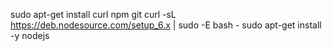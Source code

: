 sudo apt-get install curl npm git
curl -sL https://deb.nodesource.com/setup_6.x | sudo -E bash -
sudo apt-get install -y nodejs